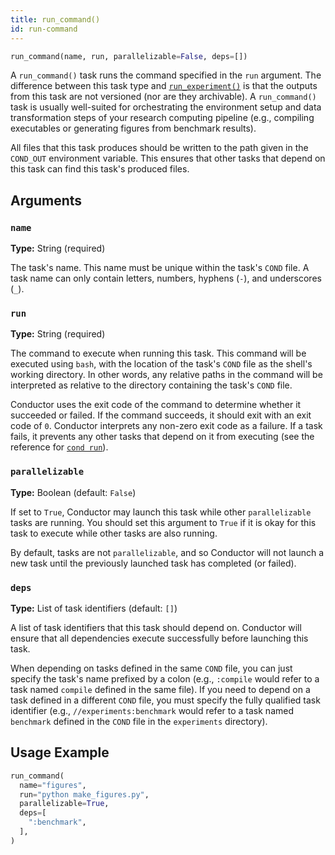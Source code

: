 ```yaml
---
title: run_command()
id: run-command
---
```


```python
run_command(name, run, parallelizable=False, deps=[])
```

A `run_command()` task runs the command specified in the `run` argument. The
difference between this task type and
[`run_experiment()`](task-types/run-experiment.md) is that the outputs from this
task are not versioned (nor are they archivable). A `run_command()` task is
usually well-suited for orchestrating the environment setup and data
transformation steps of your research computing pipeline (e.g., compiling
executables or generating figures from benchmark results).

All files that this task produces should be written to the path given in the
`COND_OUT` environment variable. This ensures that other tasks that depend on
this task can find this task's produced files.

## Arguments

### `name`

**Type:** String (required)

The task's name. This name must be unique within the task's `COND` file. A task
name can only contain letters, numbers, hyphens (`-`), and underscores (`_`).

### `run`

**Type:** String (required)

The command to execute when running this task. This command will be executed
using `bash`, with the location of the task's `COND` file as the shell's working
directory. In other words, any relative paths in the command will be interpreted
as relative to the directory containing the task's `COND` file.

Conductor uses the exit code of the command to determine whether it succeeded or
failed. If the command succeeds, it should exit with an exit code of `0`.
Conductor interprets any non-zero exit code as a failure. If a task fails, it
prevents any other tasks that depend on it from executing (see the reference for
[`cond run`](cli/run.md)).

### `parallelizable`

**Type:** Boolean (default: `False`)

If set to `True`, Conductor may launch this task while other `parallelizable`
tasks are running. You should set this argument to `True` if it is okay for this
task to execute while other tasks are also running.

By default, tasks are not `parallelizable`, and so Conductor will not launch a
new task until the previously launched task has completed (or failed).

### `deps`

**Type:** List of task identifiers (default: `[]`)

A list of task identifiers that this task should depend on. Conductor will
ensure that all dependencies execute successfully before launching this task.

When depending on tasks defined in the same `COND` file, you can just specify
the task's name prefixed by a colon (e.g., `:compile` would refer to a task
named `compile` defined in the same file). If you need to depend on a task
defined in a different `COND` file, you must specify the fully qualified task
identifier (e.g., `//experiments:benchmark` would refer to a task named
`benchmark` defined in the `COND` file in the `experiments` directory).

## Usage Example

```python title="COND"
run_command(
  name="figures",
  run="python make_figures.py",
  parallelizable=True,
  deps=[
    ":benchmark",
  ],
)
```
